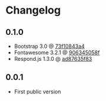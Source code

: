 Changelog
=========

0.1.0
-----
* Bootstrap 3.0 @ [73f10843a4](https://github.com/twbs/bootstrap/commit/73f10843a487ee94bed755ecfd7c853cb657bf38)
* Fontawesome 3.2.1 @ [906345058f](https://github.com/FortAwesome/Font-Awesome/commit/906345058f738c2b931f89754a319ed108e17bd8)
* Respond.js 1.3.0 @ [ad87635f83](https://github.com/scottjehl/Respond/commit/ad87635f83f8b811e1da53c082325a4b35960771)

0.0.1
-----
* First public version
